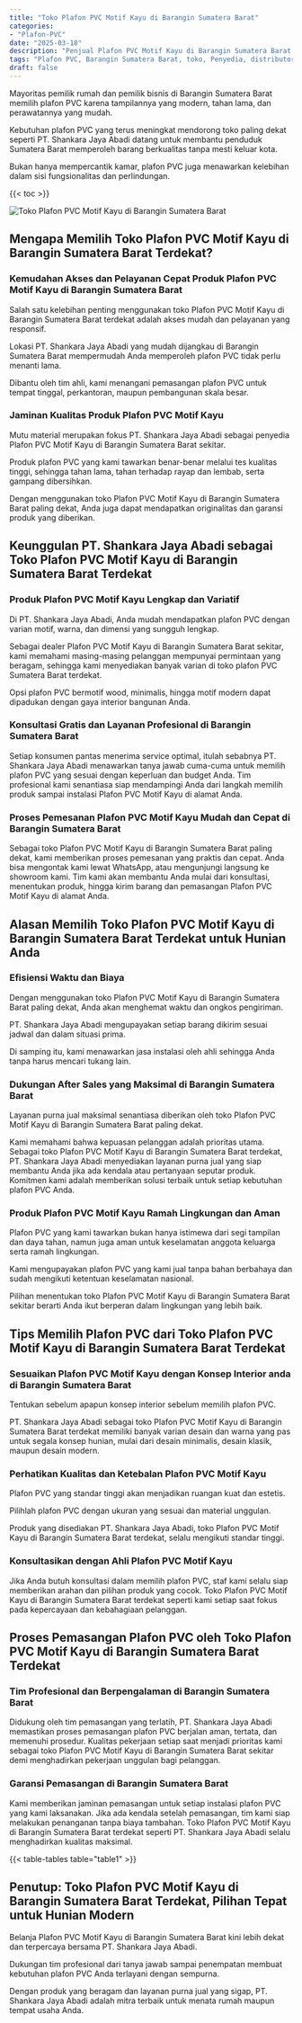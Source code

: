 ```yaml
---
title: "Toko Plafon PVC Motif Kayu di Barangin Sumatera Barat"
categories: 
- "Plafon-PVC"
date: "2025-03-18"
description: "Penjual Plafon PVC Motif Kayu di Barangin Sumatera Barat untuk rumah, office, serta gerai. Produk terbaik, pilihan motif, variasi warna modern, beserta servis instalasi ditangani oleh tenaga ahli profesional serta jaminan resmi!|Jasa penjualan Plafon PVC Motif Kayu di Barangin Sumatera Barat untuk kebutuhan hunian, office, atau toko, beserta plafon berkualitas dan pemasangan oleh tenaga ahli ahli serta garansi resmi.|Alternatif Plafon PVC Motif Kayu di Barangin Sumatera Barat yang terbukti bagi rumah, kantor, dan gerai, dengan produk terbaik dan penempatan ditangani oleh tenaga ahli ahli dan kepastian resmi.|Penjualan Plafon PVC Motif Kayu di Barangin Sumatera Barat untuk rumah, kantor, serta toko, dengan plafon terbaik dan pemasangan ditangani oleh teknisi berpengalaman, disertai beserta jaminan resmi.}"
tags: "Plafon PVC, Barangin Sumatera Barat, toko, Penyedia, distributor"
draft: false
---
```


Mayoritas pemilik rumah dan pemilik bisnis di Barangin Sumatera Barat memilih plafon PVC karena tampilannya yang modern, tahan lama, dan perawatannya yang mudah.

Kebutuhan plafon PVC yang terus meningkat mendorong toko paling dekat seperti PT. Shankara Jaya Abadi datang untuk membantu penduduk Sumatera Barat memperoleh barang berkualitas tanpa mesti keluar kota.

Bukan hanya mempercantik kamar, plafon PVC juga menawarkan kelebihan dalam sisi fungsionalitas dan perlindungan.

{{< toc >}}

![Toko Plafon PVC Motif Kayu di Barangin Sumatera Barat](/images/Plafon-PVC/Toko-Plafon-PVC-Motif-Kayu-di-Barangin-Sumatera-Barat.png)


## Mengapa Memilih Toko Plafon PVC Motif Kayu di Barangin Sumatera Barat Terdekat?

### Kemudahan Akses dan Pelayanan Cepat Produk Plafon PVC Motif Kayu di Barangin Sumatera Barat

Salah satu kelebihan penting menggunakan toko Plafon PVC Motif Kayu di Barangin Sumatera Barat terdekat adalah akses mudah dan pelayanan yang responsif.

Lokasi PT. Shankara Jaya Abadi yang mudah dijangkau di Barangin Sumatera Barat mempermudah Anda memperoleh plafon PVC tidak perlu menanti lama.

Dibantu oleh tim ahli, kami menangani pemasangan plafon PVC untuk tempat tinggal, perkantoran, maupun pembangunan skala besar.

### Jaminan Kualitas Produk Plafon PVC Motif Kayu

Mutu material merupakan fokus PT. Shankara Jaya Abadi sebagai penyedia Plafon PVC Motif Kayu di Barangin Sumatera Barat sekitar.

Produk plafon PVC yang kami tawarkan benar-benar melalui tes kualitas tinggi, sehingga tahan lama, tahan terhadap rayap dan lembab, serta gampang dibersihkan.

Dengan menggunakan toko Plafon PVC Motif Kayu di Barangin Sumatera Barat paling dekat, Anda juga dapat mendapatkan originalitas dan garansi produk yang diberikan.

## Keunggulan PT. Shankara Jaya Abadi sebagai Toko Plafon PVC Motif Kayu di Barangin Sumatera Barat Terdekat

### Produk Plafon PVC Motif Kayu Lengkap dan Variatif

Di PT. Shankara Jaya Abadi, Anda mudah mendapatkan plafon PVC dengan varian motif, warna, dan dimensi yang sungguh lengkap.

Sebagai dealer Plafon PVC Motif Kayu di Barangin Sumatera Barat sekitar, kami memahami masing-masing pelanggan mempunyai permintaan yang beragam, sehingga kami menyediakan banyak varian di toko plafon PVC Sumatera Barat terdekat.

Opsi plafon PVC bermotif wood, minimalis, hingga motif modern dapat dipadukan dengan gaya interior bangunan Anda.

### Konsultasi Gratis dan Layanan Profesional di Barangin Sumatera Barat

Setiap konsumen pantas menerima service optimal, itulah sebabnya PT. Shankara Jaya Abadi menawarkan tanya jawab cuma-cuma untuk memilih plafon PVC yang sesuai dengan keperluan dan budget Anda. Tim profesional kami senantiasa siap mendampingi Anda dari langkah memilih produk sampai instalasi Plafon PVC Motif Kayu di alamat Anda.

### Proses Pemesanan Plafon PVC Motif Kayu Mudah dan Cepat di Barangin Sumatera Barat

Sebagai toko Plafon PVC Motif Kayu di Barangin Sumatera Barat paling dekat, kami memberikan proses pemesanan yang praktis dan cepat. Anda bisa mengontak kami lewat WhatsApp, atau mengunjungi langsung ke showroom kami. Tim kami akan membantu Anda mulai dari konsultasi, menentukan produk, hingga kirim barang dan pemasangan Plafon PVC Motif Kayu di alamat Anda.

## Alasan Memilih Toko Plafon PVC Motif Kayu di Barangin Sumatera Barat Terdekat untuk Hunian Anda

### Efisiensi Waktu dan Biaya

Dengan menggunakan toko Plafon PVC Motif Kayu di Barangin Sumatera Barat paling dekat, Anda akan menghemat waktu dan ongkos pengiriman.

PT. Shankara Jaya Abadi mengupayakan setiap barang dikirim sesuai jadwal dan dalam situasi prima.

Di samping itu, kami menawarkan jasa instalasi oleh ahli sehingga Anda tanpa harus mencari tukang lain.

### Dukungan After Sales yang Maksimal di Barangin Sumatera Barat

Layanan purna jual maksimal senantiasa diberikan oleh toko Plafon PVC Motif Kayu di Barangin Sumatera Barat paling dekat.

Kami memahami bahwa kepuasan pelanggan adalah prioritas utama. Sebagai toko Plafon PVC Motif Kayu di Barangin Sumatera Barat terdekat, PT. Shankara Jaya Abadi menyediakan layanan purna jual yang siap membantu Anda jika ada kendala atau pertanyaan seputar produk. Komitmen kami adalah memberikan solusi terbaik untuk setiap kebutuhan plafon PVC Anda.

### Produk Plafon PVC Motif Kayu Ramah Lingkungan dan Aman

Plafon PVC yang kami tawarkan bukan hanya istimewa dari segi tampilan dan daya tahan, namun juga aman untuk keselamatan anggota keluarga serta ramah lingkungan.

Kami mengupayakan plafon PVC yang kami jual tanpa bahan berbahaya dan sudah mengikuti ketentuan keselamatan nasional.

Pilihan menentukan toko Plafon PVC Motif Kayu di Barangin Sumatera Barat sekitar berarti Anda ikut berperan dalam lingkungan yang lebih baik.

## Tips Memilih Plafon PVC dari Toko Plafon PVC Motif Kayu di Barangin Sumatera Barat Terdekat

### Sesuaikan Plafon PVC Motif Kayu dengan Konsep Interior anda di Barangin Sumatera Barat

Tentukan sebelum apapun konsep interior sebelum memilih plafon PVC.

PT. Shankara Jaya Abadi sebagai toko Plafon PVC Motif Kayu di Barangin Sumatera Barat terdekat memiliki banyak varian desain dan warna yang pas untuk segala konsep hunian, mulai dari desain minimalis, desain klasik, maupun desain modern.

### Perhatikan Kualitas dan Ketebalan Plafon PVC Motif Kayu

Plafon PVC yang standar tinggi akan menjadikan ruangan kuat dan estetis.

Pilihlah plafon PVC dengan ukuran yang sesuai dan material unggulan.

Produk yang disediakan PT. Shankara Jaya Abadi, toko Plafon PVC Motif Kayu di Barangin Sumatera Barat terdekat, selalu mengikuti standar tinggi.

### Konsultasikan dengan Ahli Plafon PVC Motif Kayu

Jika Anda butuh konsultasi dalam memilih plafon PVC, staf kami selalu siap memberikan arahan dan pilihan produk yang cocok. Toko Plafon PVC Motif Kayu di Barangin Sumatera Barat terdekat seperti kami setiap saat fokus pada kepercayaan dan kebahagiaan pelanggan.

## Proses Pemasangan Plafon PVC oleh Toko Plafon PVC Motif Kayu di Barangin Sumatera Barat Terdekat

### Tim Profesional dan Berpengalaman di Barangin Sumatera Barat

Didukung oleh tim pemasangan yang terlatih, PT. Shankara Jaya Abadi memastikan proses pemasangan plafon PVC berjalan aman, tertata, dan memenuhi prosedur. Kualitas pekerjaan setiap saat menjadi prioritas kami sebagai toko Plafon PVC Motif Kayu di Barangin Sumatera Barat sekitar demi menghadirkan pekerjaan unggulan bagi pelanggan.

### Garansi Pemasangan di Barangin Sumatera Barat

Kami memberikan jaminan pemasangan untuk setiap instalasi plafon PVC yang kami laksanakan. Jika ada kendala setelah pemasangan, tim kami siap melakukan penanganan tanpa biaya tambahan. Toko Plafon PVC Motif Kayu di Barangin Sumatera Barat terdekat seperti PT. Shankara Jaya Abadi selalu menghadirkan kualitas maksimal.

{{< table-tables table="table1" >}}

## Penutup: Toko Plafon PVC Motif Kayu di Barangin Sumatera Barat Terdekat, Pilihan Tepat untuk Hunian Modern

Belanja Plafon PVC Motif Kayu di Barangin Sumatera Barat kini lebih dekat dan terpercaya bersama PT. Shankara Jaya Abadi.

Dukungan tim profesional dari tanya jawab sampai penempatan membuat kebutuhan plafon PVC Anda terlayani dengan sempurna.

Dengan produk yang beragam dan layanan purna jual yang sigap, PT. Shankara Jaya Abadi adalah mitra terbaik untuk menata rumah maupun tempat usaha Anda.